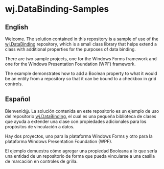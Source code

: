 # wj.DataBinding-Samples

## English

Welcome.  The solution contained in this repository is a sample of use of the [wj.DataBinding](https://github.com/webJose/wj.DataBinding) repository, which is a small class library that helps extend a class with additional properties for the purposes of data binding.

There are two sample projects, one for the Windows Forms framework and one for the Windows Presentation Foundation (WPF) framework.

The example demonstrates how to add a Boolean property to what it would be an entity from a repository so that it can be bound to a checkbox in grid controls.

## Español

Bienvenid@.  La solución contenida en este repositorio es un ejemplo de uso del repositorio [wj.DataBinding](https://github.com/webJose/wj.DataBinding), el cual es una pequeña biblioteca de clases que ayuda a extender una clase con propiedades adicionales para los propósitos de vinculación a datos.

Hay dos proyectos, uno para la plataforma Windows Forms y otro para la plataforma Windows Presentation Foundation (WPF).

El ejemplo demuestra cómo agregar una propiedad Booleana a lo que sería una entidad de un repositorio de forma que pueda vincularse a una casilla de marcación en controles de grilla.
